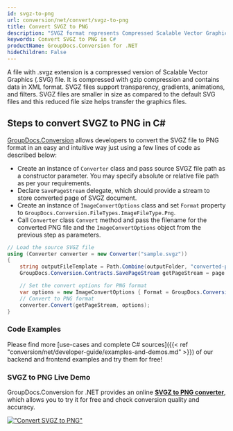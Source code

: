 ```yaml
---
id: svgz-to-png
url: conversion/net/convert/svgz-to-png
title: Convert SVGZ to PNG
description: "SVGZ format represents Compressed Scalable Vector Graphics File with .svgz extension. Learn how to convert SVGZ to PNG file programmatically in C# language using GroupDocs.Conversion for .NET library."
keywords: Convert SVGZ to PNG in C#
productName: GroupDocs.Conversion for .NET
hideChildren: False
---
```


A file with .svgz extension is a compressed version of Scalable Vector Graphics (.SVG) file. It is compressed with gzip compression and contains data in XML format. SVGZ files support transparency, gradients, animations, and filters. SVGZ files are smaller in size as compared to the default SVG files and this reduced file size helps transfer the graphics files.

## Steps to convert SVGZ to PNG in C#

[GroupDocs.Conversion](https://products.groupdocs.com/conversion/net) allows developers to convert the SVGZ file to PNG format in an easy and intuitive way just using a few lines of code as described below:

* Create an instance of `Converter` class and pass source SVGZ file path as a constructor parameter. You may specify absolute or relative file path as per your requirements. 
* Declare `SavePageStream` delegate, which should provide a stream to store converted page of SVGZ document.
* Create an instance of `ImageConvertOptions` class and set `Format` property to `GroupDocs.Conversion.FileTypes.ImageFileType.Png`.
* Call `Converter` class `Convert` method and pass the filename for the converted PNG file and the `ImageConvertOptions` object from the previous step as parameters.

```csharp
// Load the source SVGZ file
using (Converter converter = new Converter("sample.svgz"))
{
    string outputFileTemplate = Path.Combine(outputFolder, "converted-page-{0}.png");
    GroupDocs.Conversion.Contracts.SavePageStream getPageStream = page => new FileStream(string.Format(outputFileTemplate, page), FileMode.Create);

    // Set the convert options for PNG format
    var options = new ImageConvertOptions { Format = GroupDocs.Conversion.FileTypes.ImageFileType.Png };   
    // Convert to PNG format
    converter.Convert(getPageStream, options);
}
```

### Code Examples

Please find more [use-cases and complete C# sources]({{< ref "conversion/net/developer-guide/examples-and-demos.md" >}}) of our backend and frontend examples and try them for free!

### SVGZ to PNG Live Demo

GroupDocs.Conversion for .NET provides an online [**SVGZ to PNG converter**](https://products.groupdocs.app/conversion/svgz-to-png), which allows you to try it for free and check conversion quality and accuracy.

[!["Convert SVGZ to PNG"](conversion/net/images/convert-to-png/convert-svgz-to-png.png)](https://products.groupdocs.app/conversion/svgz-to-png)